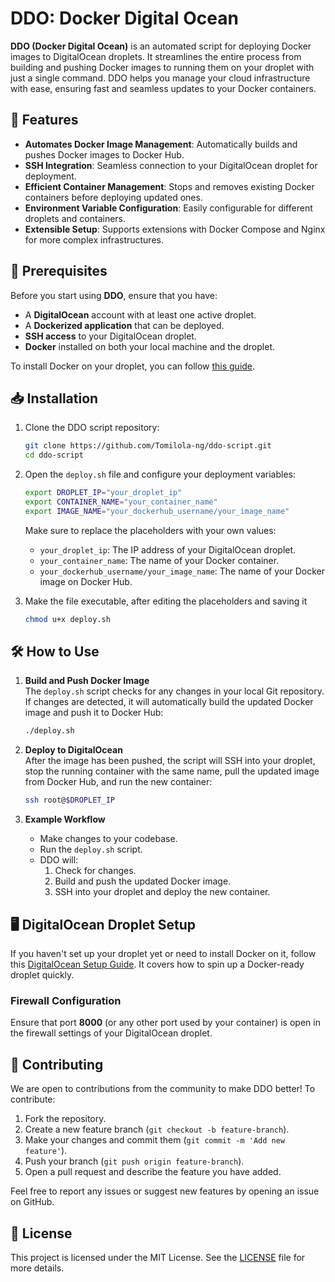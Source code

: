 # DDO: Docker Digital Ocean

**DDO (Docker Digital Ocean)** is an automated script for deploying Docker images to DigitalOcean droplets. It streamlines the entire process from building and pushing Docker images to running them on your droplet with just a single command. DDO helps you manage your cloud infrastructure with ease, ensuring fast and seamless updates to your Docker containers.

## 🚀 Features

- **Automates Docker Image Management**: Automatically builds and pushes Docker images to Docker Hub.
- **SSH Integration**: Seamless connection to your DigitalOcean droplet for deployment.
- **Efficient Container Management**: Stops and removes existing Docker containers before deploying updated ones.
- **Environment Variable Configuration**: Easily configurable for different droplets and containers.
- **Extensible Setup**: Supports extensions with Docker Compose and Nginx for more complex infrastructures.

## 🔧 Prerequisites

Before you start using **DDO**, ensure that you have:

- A **DigitalOcean** account with at least one active droplet.
- A **Dockerized application** that can be deployed.
- **SSH access** to your DigitalOcean droplet.
- **Docker** installed on both your local machine and the droplet.
  
To install Docker on your droplet, you can follow [this guide](https://marketplace.digitalocean.com/apps/docker).

## 📥 Installation

1. Clone the DDO script repository:
   ```bash
   git clone https://github.com/Tomilola-ng/ddo-script.git
   cd ddo-script
   ```

2. Open the `deploy.sh` file and configure your deployment variables:
   ```bash
   export DROPLET_IP="your_droplet_ip"
   export CONTAINER_NAME="your_container_name"
   export IMAGE_NAME="your_dockerhub_username/your_image_name"
   ```

   Make sure to replace the placeholders with your own values:
   - `your_droplet_ip`: The IP address of your DigitalOcean droplet.
   - `your_container_name`: The name of your Docker container.
   - `your_dockerhub_username/your_image_name`: The name of your Docker image on Docker Hub.
  
3. Make the file executable, after editing the placeholders and saving it
   ```bash
   chmod u+x deploy.sh
   ```

## 🛠 How to Use

1. **Build and Push Docker Image**  
   The `deploy.sh` script checks for any changes in your local Git repository. If changes are detected, it will automatically build the updated Docker image and push it to Docker Hub:
   
   ```bash
   ./deploy.sh
   ```

2. **Deploy to DigitalOcean**  
   After the image has been pushed, the script will SSH into your droplet, stop the running container with the same name, pull the updated image from Docker Hub, and run the new container:
   
   ```bash
   ssh root@$DROPLET_IP
   ```

3. **Example Workflow**  
   - Make changes to your codebase.
   - Run the `deploy.sh` script.
   - DDO will:
     1. Check for changes.
     2. Build and push the updated Docker image.
     3. SSH into your droplet and deploy the new container.

## 🖥️ DigitalOcean Droplet Setup

If you haven't set up your droplet yet or need to install Docker on it, follow this [DigitalOcean Setup Guide](https://marketplace.digitalocean.com/apps/docker). It covers how to spin up a Docker-ready droplet quickly.

### Firewall Configuration
Ensure that port **8000** (or any other port used by your container) is open in the firewall settings of your DigitalOcean droplet.

## 🤝 Contributing

We are open to contributions from the community to make DDO better! To contribute:

1. Fork the repository.
2. Create a new feature branch (`git checkout -b feature-branch`).
3. Make your changes and commit them (`git commit -m 'Add new feature'`).
4. Push your branch (`git push origin feature-branch`).
5. Open a pull request and describe the feature you have added.

Feel free to report any issues or suggest new features by opening an issue on GitHub.

## 📝 License

This project is licensed under the MIT License. See the [LICENSE](LICENSE) file for more details.
